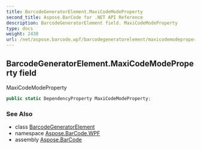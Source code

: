 ```yaml
---
title: BarcodeGeneratorElement.MaxiCodeModeProperty
second_title: Aspose.BarCode for .NET API Reference
description: BarcodeGeneratorElement field. MaxiCodeModeProperty
type: docs
weight: 2430
url: /net/aspose.barcode.wpf/barcodegeneratorelement/maxicodemodeproperty/
---
```

## BarcodeGeneratorElement.MaxiCodeModeProperty field

MaxiCodeModeProperty

```csharp
public static DependencyProperty MaxiCodeModeProperty;
```

### See Also

* class [BarcodeGeneratorElement](../)
* namespace [Aspose.BarCode.WPF](../../barcodegeneratorelement/)
* assembly [Aspose.BarCode](../../../)


